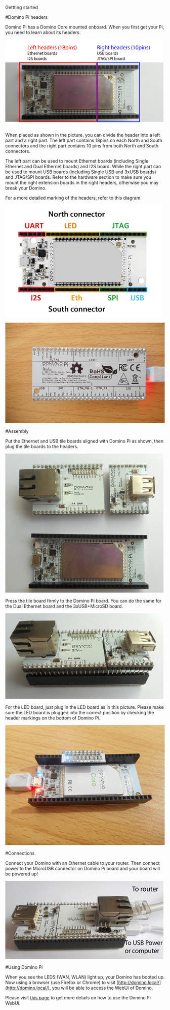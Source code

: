 Gettting started

#Domino Pi headers

Domino Pi has a Domino Core mounted onboard. When you first get your Pi, you need to learn about its headers.

![headers](src/pi-headers.jpg)

When placed as shown in the picture, you can divide the header into a left part and a right part. The left part contains 18pins on each North and South connectors and the right part contains 10 pins from both North and South connectors. 

The left part can be used to mount Ethernet boards (including Single Ethernet and Dual Ethernet boards) and I2S board. While the right part can be used to mount USB boards (including Single USB and 3xUSB boards) and JTAG/SPI boards. Refer to the hardware section to make sure you mount the right extension boards in the right headers, otherwise you may break your Domino.

For a more detailed marking of the headers, refer to this diagram.

![headers detailed](src/pi-headers1.jpg)

![Pi back](src/pi-back.jpg)

#Assembly

Put the Ethernet and USB tile boards aligned with Domino Pi as shown, then plug the tile boards to the headers. 

![Assembly](src/assembly.jpg)

Press the tile board firmly to the Domino Pi board. You can do the same for the Dual Ethernet board and the 3xUSB+MicroSD board.

![Assembly1](src/assembly1.jpg)



For the LED board, just plug in the LED board as in this picture. Please make sure the LED board is plugged into the correct position by checking the header markings on the bottom of Domino Pi.

![LED](src/led.jpg)

#Connections

Connect your Domino with an Ethernet cable to your router. Then connect power to the MicroUSB connector on Domino Pi board and your board will be powered up!


![Connection](src/pi-connection.jpg)

#Using Domino Pi

When you see the LEDS (WAN, WLAN) light up, your Domino has booted up. Now using a browser (use Firefox or Chrome) to visit [http://domino.local/](http://domino.local/), you will be able to access the WebUi of Domino.

Please visit [this page](using.html) to get more details on how to use the Domino Pi WebUi.
